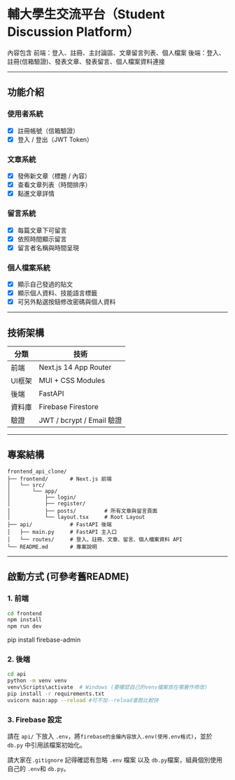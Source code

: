 # 輔大學生交流平台（Student Discussion Platform）

內容包含
前端：登入、註冊、主討論區、文章留言列表、個人檔案
後端：登入、註冊(信箱驗證)、發表文章、發表留言、個人檔案資料連接

---

## 功能介紹

### 使用者系統
- [x] 註冊帳號（信箱驗證）
- [x] 登入 / 登出（JWT Token）

### 文章系統
- [x] 發佈新文章（標題 / 內容）
- [x] 查看文章列表（時間排序）
- [x] 點進文章詳情

### 留言系統
- [x] 每篇文章下可留言
- [x] 依照時間顯示留言
- [x] 留言者名稱與時間呈現

### 個人檔案系統
- [x] 顯示自己發過的貼文
- [x] 顯示個人資料、技能語言標籤
- [x] 可另外點選按鈕修改密碼與個人資料

---

## 技術架構

| 分類   | 技術                      |
|--------|---------------------------|
| 前端   | Next.js 14 App Router     |
| UI框架 | MUI + CSS Modules         |
| 後端   | FastAPI                   |
| 資料庫 | Firebase Firestore        |
| 驗證   | JWT / bcrypt / Email 驗證 |

---

## 專案結構

```
frontend_api_clone/
├── frontend/       # Next.js 前端
│   └── src/
│       └── app/
│           ├── login/
│           ├── register/
│           ├── posts/         # 所有文章與留言頁面
│           └── layout.tsx     # Root Layout
├── api/            # FastAPI 後端
│   ├── main.py     # FastAPI 主入口
│   └── routes/     # 登入、註冊、文章、留言、個人檔案資料 API
└── README.md       # 專案說明
```

---

## 啟動方式 (可參考舊README)

### 1. 前端
```bash
cd frontend
npm install
npm run dev
```
pip install firebase-admin
### 2. 後端
```bash
cd api
python -m venv venv
venv\Scripts\activate  # Windows (要確認自己的venv檔案放在哪層作修改)
pip install -r requirements.txt
uvicorn main:app --reload #可不加--reload會跑比較快
```

### 3. Firebase 設定
請在 `api/` 下放入 `.env`，將`firebase的金鑰內容放入.env(使用.env格式)`，並於 `db.py` 中引用該檔案初始化。

請大家在`.gitignore` 記得確認有忽略 `.env` 檔案 以及 `db.py`檔案，組員個別使用自己的 `.env`和 `db.py`。



